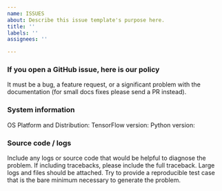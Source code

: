 ```yaml
---
name: ISSUES
about: Describe this issue template's purpose here.
title: ''
labels: ''
assignees: ''

---
```


### If you open a GitHub issue, here is our policy

It must be a bug, a feature request, or a significant problem with the documentation (for small docs fixes please send a PR instead).

### System information

OS Platform and Distribution:
TensorFlow version:
Python version:

### Source code / logs

Include any logs or source code that would be helpful to diagnose the problem. If including tracebacks, please include the full traceback. Large logs and files should be attached. Try to provide a reproducible test case that is the bare minimum necessary to generate the problem.
